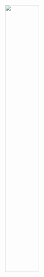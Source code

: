 
<img align="left" width="47%" src="https://github-readme-stats.vercel.app/api?username=brandeddavid&show_icons=true&theme=dark&count_private=true" />

<!-- <img align="right" width="47%" margin="0" src="https://github-readme-stats.vercel.app/api/top-langs/?username=brandeddavid&layout=compact&count_private=true" />
-->

<!--
**brandeddavid/brandeddavid** is a ✨ _special_ ✨ repository because its `README.md` (this file) appears on your GitHub profile.

Here are some ideas to get you started:

- 🔭 I’m currently working on ...
- 🌱 I’m currently learning ...
- 👯 I’m looking to collaborate on ...
- 🤔 I’m looking for help with ...
- 💬 Ask me about ...
- 📫 How to reach me: ...
- 😄 Pronouns: ...
- ⚡ Fun fact: ...
-->
